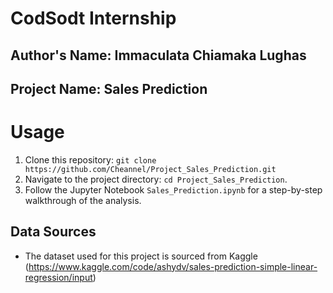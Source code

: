 # CodSodt Internship

## Author's Name: Immaculata Chiamaka Lughas

## Project Name: Sales Prediction

# Usage
1. Clone this repository: `git clone https://github.com/Cheannel/Project_Sales_Prediction.git`
2. Navigate to the project directory: `cd Project_Sales_Prediction`.
3. Follow the Jupyter Notebook `Sales_Prediction.ipynb` for a step-by-step walkthrough of the analysis.

## Data Sources
- The dataset used for this project is sourced from Kaggle (https://www.kaggle.com/code/ashydv/sales-prediction-simple-linear-regression/input)

